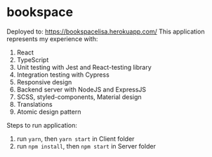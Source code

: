 # bookspace
Deployed to: https://bookspacelisa.herokuapp.com/
This application represents my experience with: 
1) React 
2) TypeScript
3) Unit testing with Jest and React-testing library
4) Integration testing with Cypress
5) Responsive design
6) Backend server with NodeJS and ExpressJS
7) SCSS, styled-components, Material design
8) Translations
9) Atomic design pattern

Steps to run application: 
1) run `yarn`, then `yarn start` in Client folder
2) run `npm install`, then `npm start` in Server folder
